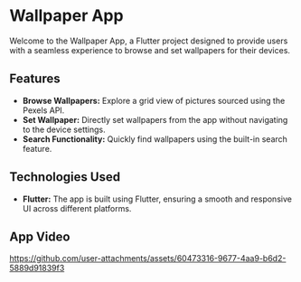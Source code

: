 

# Wallpaper App

Welcome to the Wallpaper App, a Flutter project designed to provide users with a seamless experience to browse and set wallpapers for their devices.

## Features

- **Browse Wallpapers:** Explore a grid view of pictures sourced using the Pexels API.
- **Set Wallpaper:** Directly set wallpapers from the app without navigating to the device settings.
- **Search Functionality:** Quickly find wallpapers using the built-in search feature.

## Technologies Used

- **Flutter:** The app is built using Flutter, ensuring a smooth and responsive UI across different platforms.


  
## App Video









https://github.com/user-attachments/assets/60473316-9677-4aa9-b6d2-5889d91839f3

